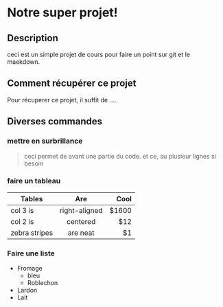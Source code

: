 # Notre super projet!

## Description
ceci est un simple projet de cours pour faire un point sur git et le maekdown.
## Comment récupérer ce projet 

Pour récuperer ce projet, il suffit de ....

## Diverses commandes
### mettre en surbrillance
> ceci permet de avant une partie du code.
> et ce, su plusieur lignes si besoin 
### faire un tableau
| Tables        | Are           | Cool  |
| ------------- |:-------------:| -----:|
| col 3 is      | right-aligned | $1600 |
| col 2 is      | centered      |   $12 |
| zebra stripes | are neat      |    $1 |


### Faire une liste 
- Fromage
    - bleu 
    - Roblechon
- Lardon
- Lait
